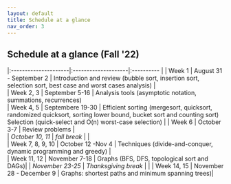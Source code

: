 ```yaml
---
layout: default 
title: Schedule at a glance
nav_order: 3
---
```


## Schedule at a glance (Fall '22)

|:---------------------|:--------------------|:---------- |
| Week 1       |  August 31 - September 2    | Introduction and review (bubble sort, insertion sort, selection sort, best case and worst cases analysis) |                  
| Week 2, 3    |  September 5-16 | Analysis tools (asymptotic notation, summations, recurrences)                 
| Week 4, 5    |  Septembere 19-30   | Efficient sorting (mergesort, quicksort, randomized quicksort, sorting lower bound, bucket sort and counting sort) Selection (quick-select and O(n) worst-case selection) |
| Week 6       |  October 3-7      | Review problems     |      
| _October 10, 11_ | _fall break_  |                  |              
| Week 7, 8, 9, 10     |  October 12 -Nov 4  | Techniques (divide-and-conquer, dynamic programming and greedy) |                           
| Week 11, 12  |  November 7-18 | Graphs  (BFS, DFS, topological sort and DAGs)|
| _November 23-25_             | _Thanksgiving break_ | | 
| Week 14, 15  |  November 28 - December 9 | Graphs: shortest paths and minimum spanning trees)|

